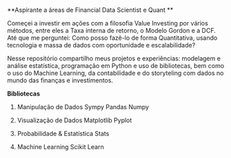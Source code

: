 **Aspirante a áreas de Financial Data Scientist e Quant **


Começei a investir em ações com a filosofia Value Investing por vários métodos, entre eles a Taxa interna de retorno, o Modelo Gordon e a DCF.
Até que me perguntei: Como posso fazê-lo de forma Quantitativa, usando tecnologia e massa de dados com oportunidade e escalabilidade?

Nesse repositório compartilho meus projetos e experiências: modelagem e análise estatística, programação em Python e uso de
bibliotecas, bem como o uso do Machine Learning, da contabilidade e do storyteling com dados no mundo das finanças e investimentos.


**Bibliotecas**
 
 1) Manipulação de Dados
 Sympy
 Pandas
 Numpy
 
2) Visualização de Dados
 Matplotlib
 Pyplot
 
 
 3) Probabilidade & Estatística
 Stats
 
 4) Machine Learning
 Scikit Learn



